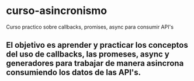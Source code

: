# curso-asincronismo
Curso practico sobre callbacks, promises, async para consumir API's
## El objetivo es aprender y practicar los conceptos del uso de callbacks, las promeses, async y generadores para trabajar de manera asincrona consumiendo los datos de las API's.
